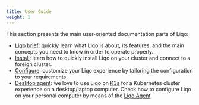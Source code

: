 ```yaml
---
title: User Guide
weight: 1
---
```


This section presents the main user-oriented documentation parts of Liqo:

* [Liqo brief](./liqo-brief): quickly learn what Liqo is about, its features, and the main concepts you need to know in order to operate properly.
* [Install](./gettingstarted): learn how to quickly install Liqo on your cluster and connect to a foreign cluster.
* [Configure](./configure): customize your Liqo experience by tailoring the configuration to your requirements.
* [Desktop agent](./liqo-agent): we love to use Liqo on [K3s](www.k3s.io) for a Kubernetes cluster experience on a desktop/laptop computer. Check how to configure Liqo on your personal computer by means of the [Liqo Agent](./liqo-agent).

